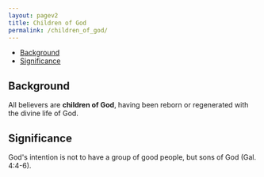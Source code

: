 ```yaml
---
layout: pagev2
title: Children of God
permalink: /children_of_god/
---
```

- [Background](#background)
- [Significance](#significance)

## Background

All believers are **children of God**, having been reborn or regenerated with the divine life of God.

## Significance

God's intention is not to have a group of good people, but sons of God (Gal. 4:4-6).